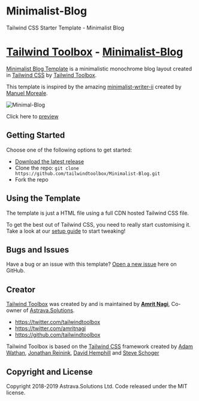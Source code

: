# Minimalist-Blog
Tailwind CSS Starter Template - Minimalist Blog

# [Tailwind Toolbox](https://www.tailwindtoolbox.com/) - [Minimalist-Blog](https://www.tailwindtoolbox.com/templates/minimalist-blog)

[Minimalist Blog Template](https://www.tailwindtoolbox.com/templates/Minimal-Blog) is a minimalistic monochrome blog layout created in [Tailwind CSS](https://tailwindcss.com/) by [Tailwind Toolbox](https://www.tailwindtoolbox.com/).

This template is inspired by the amazing [minimalist-writer-ii](https://minimalissimo.shop/product/minimalist-writer-ii) created by [Manuel Moreale](https://manuelmoreale.com/).

![Minimal-Blog](https://www.tailwindtoolbox.com/templates/minimalist-blog.png)

Click here to [preview](https://www.tailwindtoolbox.com/templates/minimalist-blog)

## Getting Started

Choose one of the following options to get started:
* [Download the latest release](https://github.com/tailwindtoolbox/Minimalist-Blog/archive/master.zip)
* Clone the repo: `git clone https://github.com/tailwindtoolbox/Minimalist-Blog.git`
* Fork the repo

## Using the Template

The template is just a HTML file using a full CDN hosted Tailwind CSS file.

To get the best out of Tailwind CSS, you need to really start customising it.
Take a look at our [setup guide](https://www.tailwindtoolbox.com/setup) to start tweaking!

## Bugs and Issues

Have a bug or an issue with this template? [Open a new issue](https://github.com/tailwindtoolbox/Minimalist-Blog/issues/new) here on GitHub.

## Creator

[Tailwind Toolbox](https://www.tailwindtoolbox.com/) was created by and is maintained by **[Amrit Nagi](https://amritnagi.info/)**, Co-owner of [Astrava.Solutions](https://astrava.solutions).

* https://twitter.com/tailwindtoolbox
* https://twitter.com/amritnagi
* https://github.com/tailwindtoolbox

Tailwind Toolbox is based on the [Tailwind CSS](https://www.tailwindcss.com/) framework created by [Adam Wathan](https://twitter.com/adamwathan), [Jonathan Reinink](https://twitter.com/reinink), [David Hemphill](https://twitter.com/davidhemphill) and [Steve Schoger](https://twitter.com/steveschoger)




## Copyright and License

Copyright 2018-2019 Astrava.Solutions Ltd. Code released under the MIT license.
